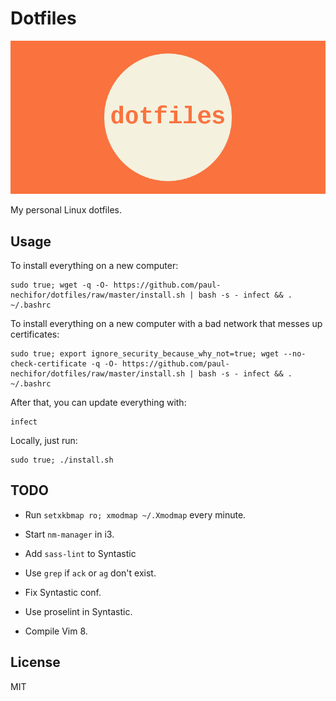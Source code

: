 # Dotfiles

![cover](screenshot.png)

My personal Linux dotfiles.

## Usage

To install everything on a new computer:

    sudo true; wget -q -O- https://github.com/paul-nechifor/dotfiles/raw/master/install.sh | bash -s - infect && . ~/.bashrc

To install everything on a new computer with a bad network that messes up
certificates:

    sudo true; export ignore_security_because_why_not=true; wget --no-check-certificate -q -O- https://github.com/paul-nechifor/dotfiles/raw/master/install.sh | bash -s - infect && . ~/.bashrc

After that, you can update everything with:

    infect

Locally, just run:

    sudo true; ./install.sh

## TODO

- Run `setxkbmap ro; xmodmap ~/.Xmodmap` every minute.

- Start `nm-manager` in i3.

- Add `sass-lint` to Syntastic

- Use `grep` if `ack` or `ag` don't exist.

- Fix Syntastic conf.

- Use proselint in Syntastic.

- Compile Vim 8.

## License

MIT
